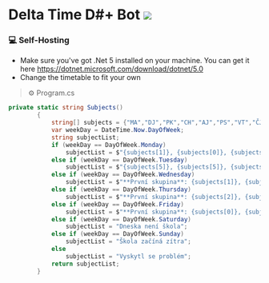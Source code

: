 # Delta Time D#+ Bot <a href="https://dsharpplus.github.io/index.html"><img src="https://img.shields.io/badge/DSharpPlus-gray.svg?logo=C#&style=for-the-badge" /></a>
<p align="center">
  
  ### 💻 Self-Hosting
- Make sure you've got .Net 5 installed on your machine. You can get it here https://dotnet.microsoft.com/download/dotnet/5.0
- Change the timetable to fit your own
> ⚙️ Program.cs
```cs
private static string Subjects()
        {
            string[] subjects = {"MA","DJ","PK","CH","AJ","PS","VT","ČJ","PR","TV","PF","pauza"};
            var weekDay = DateTime.Now.DayOfWeek;
            string subjectList;
            if (weekDay == DayOfWeek.Monday)
                subjectList = $"{subjects[1]}, {subjects[0]}, {subjects[2]}, {subjects[3]}, {subjects[11]}, {subjects[4]}";
            else if (weekDay == DayOfWeek.Tuesday)
                subjectList = $"{subjects[5]}, {subjects[5]}, {subjects[6]}, {subjects[0]}, {subjects[1]}, {subjects[7]}";
            else if (weekDay == DayOfWeek.Wednesday)
                subjectList = $"**První skupina**: {subjects[1]}, {subjects[7]}, {subjects[0]}, {subjects[8]}, {subjects[8]}, {subjects[4]}, {subjects[11]}, {subjects[9]}, {subjects[9]}\n**Druhá Skupina**: {subjects[1]}, {subjects[7]}, {subjects[0]}, {subjects[4]}, {subjects[8]}, {subjects[8]}, {subjects[11]}, {subjects[9]}, {subjects[9]}";
            else if (weekDay == DayOfWeek.Thursday)
                subjectList = $"**První skupina**: {subjects[2]}, {subjects[6]}, {subjects[6]}, {subjects[4]}, {subjects[10]}, {subjects[10]}, {subjects[11]}, {subjects[0]}\n**Druhá Skupina**: {subjects[2]}, {subjects[6]}, {subjects[6]}, {subjects[8]}, {subjects[8]}, {subjects[4]}, {subjects[11]}, {subjects[0]}";
            else if (weekDay == DayOfWeek.Friday)
                subjectList = $"**První skupina**: {subjects[0]}, {subjects[3]}, {subjects[7]}, {subjects[8]}, {subjects[8]}\n**Druhá Skupina**: {subjects[0]}, {subjects[3]}, {subjects[7]}, {subjects[4]}, {subjects[10]}, {subjects[10]}";
            else if (weekDay == DayOfWeek.Saturday)
                subjectList = "Dneska není škola";
            else if (weekDay == DayOfWeek.Sunday)
                subjectList = "Škola začíná zítra";
            else
                subjectList = "Vyskytl se problém";
            return subjectList;
        }
```
